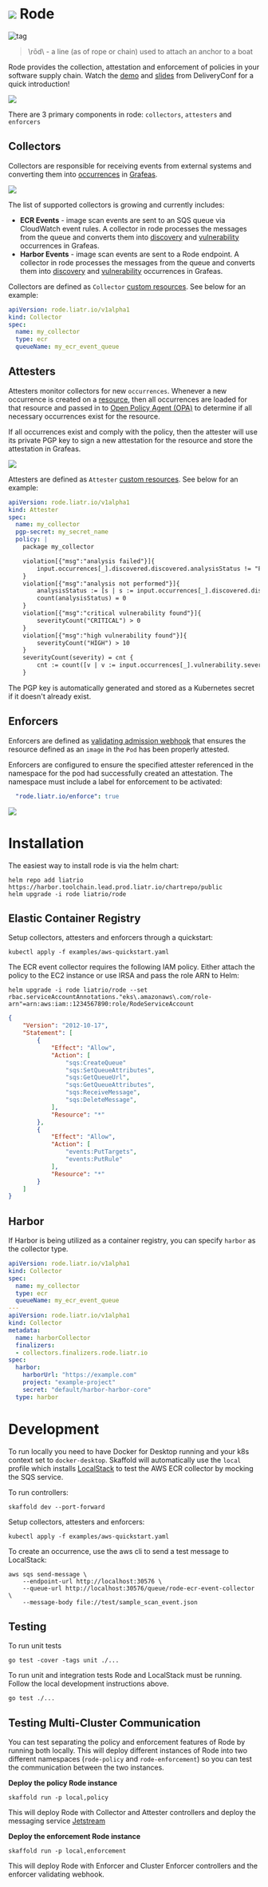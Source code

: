 # ![](docs/logo.png) Rode 
![tag](https://github.com/liatrio/rode/workflows/tag/badge.svg)
> \rōd\ - a line (as of rope or chain) used to attach an anchor to a boat

Rode provides the collection, attestation and enforcement of policies in your software supply chain.  Watch the [demo](https://youtu.be/CyrbLQYUCbM?t=580) and [slides](https://www.slideshare.net/CaseyLee2/the-last-bottleneck-of-continuous-delivery/) from DeliveryConf for a quick introduction!

![](docs/overview.png)

There are 3 primary components in rode: `collectors`, `attesters` and `enforcers`

## Collectors
Collectors are responsible for receiving events from external systems and converting them into [occurrences](https://github.com/grafeas/grafeas/blob/master/docs/grafeas_concepts.md#occurrences) in [Grafeas](https://github.com/grafeas/grafeas).

![](docs/collectors.png)

The list of supported collectors is growing and currently includes:
* **ECR Events** - image scan events are sent to an SQS queue via CloudWatch event rules.  A collector in rode processes the messages from the queue and converts them into [discovery](https://github.com/grafeas/grafeas/blob/master/docs/grafeas_concepts.md#kind-specific-schemas) and [vulnerability](https://github.com/grafeas/grafeas/blob/master/docs/grafeas_concepts.md#kind-specific-schemas) occurrences in Grafeas.
* **Harbor Events** - image scan events are sent to a Rode endpoint.  A collector in rode processes the messages from the queue and converts them into [discovery](https://github.com/grafeas/grafeas/blob/master/docs/grafeas_concepts.md#kind-specific-schemas) and [vulnerability](https://github.com/grafeas/grafeas/blob/master/docs/grafeas_concepts.md#kind-specific-schemas) occurrences in Grafeas.

Collectors are defined as `Collector` [custom resources](https://kubernetes.io/docs/concepts/extend-kubernetes/api-extension/custom-resources/).  See below for an example:

```yaml
apiVersion: rode.liatr.io/v1alpha1
kind: Collector
spec:
  name: my_collector
  type: ecr
  queueName: my_ecr_event_queue
```

## Attesters
Attesters monitor collectors for new `occurrences`.  Whenever a new occurrence is created on a [resource](https://github.com/grafeas/grafeas/blob/master/docs/grafeas_concepts.md#resource-urls), then all occurrences are loaded for that resource and passed in to [Open Policy Agent (OPA)](https://www.openpolicyagent.org/) to determine if all necessary occurrences exist for the resource.

If all occurrences exist and comply with the policy, then the attester will use its private PGP key to sign a new attestation for the resource and store the attestation in Grafeas.

![](docs/attesters.png)

Attesters are defined as `Attester` [custom resources](https://kubernetes.io/docs/concepts/extend-kubernetes/api-extension/custom-resources/).  See below for an example:

```yaml
apiVersion: rode.liatr.io/v1alpha1
kind: Attester
spec:
  name: my_collector
  pgp-secret: my_secret_name
  policy: |
    package my_collector

    violation[{"msg":"analysis failed"}]{
        input.occurrences[_].discovered.discovered.analysisStatus != "FINISHED_SUCCESS"
    }
    violation[{"msg":"analysis not performed"}]{
        analysisStatus := [s | s := input.occurrences[_].discovered.discovered.analysisStatus]
        count(analysisStatus) = 0
    }
    violation[{"msg":"critical vulnerability found"}]{
        severityCount("CRITICAL") > 0
    }
    violation[{"msg":"high vulnerability found"}]{
        severityCount("HIGH") > 10
    }
    severityCount(severity) = cnt {
        cnt := count([v | v := input.occurrences[_].vulnerability.severity; v == severity])
    }
```

The PGP key is automatically generated and stored as a Kubernetes secret if it doesn't already exist.

## Enforcers
Enforcers are defined as [validating admission webhook](https://kubernetes.io/docs/reference/access-authn-authz/extensible-admission-controllers/) that ensures the resource defined as an `image` in the `Pod` has been properly attested.

Enforcers are configured to ensure the specified attester referenced in the namespace for the pod had successfully created an attestation. The namespace must include a label for enforcement to be activated:


```yaml
  "rode.liatr.io/enforce": true
```

![](docs/enforcers.png)

# Installation
The easiest way to install rode is via the helm chart:

```shell
helm repo add liatrio https://harbor.toolchain.lead.prod.liatr.io/chartrepo/public
helm upgrade -i rode liatrio/rode
```

## Elastic Container Registry

Setup collectors, attesters and enforcers through a quickstart:

```shell
kubectl apply -f examples/aws-quickstart.yaml
```

The ECR event collector requires the following IAM policy.  Either attach the policy to the EC2 instance or use IRSA and pass the role ARN to Helm:

```shell
helm upgrade -i rode liatrio/rode --set rbac.serviceAccountAnnotations."eks\.amazonaws\.com/role-arn"=arn:aws:iam::1234567890:role/RodeServiceAccount
```

```json
{
    "Version": "2012-10-17",
    "Statement": [
        {
            "Effect": "Allow",
            "Action": [
                "sqs:CreateQueue"
                "sqs:SetQueueAttributes",
                "sqs:GetQueueUrl",
                "sqs:GetQueueAttributes",
                "sqs:ReceiveMessage",
                "sqs:DeleteMessage",
            ],
            "Resource": "*"
        },
        {
            "Effect": "Allow",
            "Action": [
                "events:PutTargets",
                "events:PutRule"
            ],
            "Resource": "*"
        }
    ]
}
```

## Harbor

If Harbor is being utilized as a container registry, you can specify `harbor` as the collector type.

```yaml
apiVersion: rode.liatr.io/v1alpha1
kind: Collector
spec:
  name: my_collector
  type: ecr
  queueName: my_ecr_event_queue
---
apiVersion: rode.liatr.io/v1alpha1
kind: Collector
metadata: 
  name: harborCollector
  finalizers:
  - collectors.finalizers.rode.liatr.io
spec:
  harbor:
    harborUrl: "https://example.com"
    project: "example-project"
    secret: "default/harbor-harbor-core"
  type: harbor

```

# Development
To run locally you need to have Docker for Desktop running and your k8s context set to `docker-desktop`. Skaffold will automatically use the `local` profile which installs [LocalStack](https://github.com/localstack/localstack) to test the AWS ECR collector by mocking the SQS service.

To run controllers:

```shell
skaffold dev --port-forward
```

Setup collectors, attesters and enforcers:

```shell
kubectl apply -f examples/aws-quickstart.yaml
```

To create an occurrence, use the aws cli to send a test message to LocalStack:

```shell
aws sqs send-message \
    --endpoint-url http://localhost:30576 \
    --queue-url http://localhost:30576/queue/rode-ecr-event-collector  \
    --message-body file://test/sample_scan_event.json 
``` 

## Testing

To run unit tests 

```shell
go test -cover -tags unit ./...
```

To run unit and integration tests Rode and LocalStack must be running. Follow the local development instructions above.
```shell
go test ./...
```

## Testing Multi-Cluster Communication

You can test separating the policy and enforcement features of Rode by running both locally. This will deploy different instances of Rode into two different namespaces (`rode-policy` and `rode-enforcement`) so you can test the communication between the two instances.

**Deploy the policy Rode instance**

```shell
skaffold run -p local,policy
```

This will deploy Rode with Collector and Attester controllers and deploy the messaging service [Jetstream](https://github.com/nats-io/jetstream)

**Deploy the enforcement Rode instance**

```shell
skaffold run -p local,enforcement
```

This will deploy Rode with Enforcer and Cluster Enforcer controllers and the enforcer validating webhook. 
